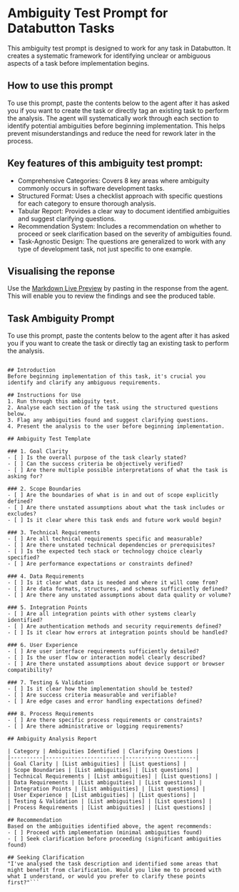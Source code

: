 # Ambiguity Test Prompt for Databutton Tasks

This ambiguity test prompt is designed to work for any task in Databutton. It creates a systematic framework for identifying unclear or ambiguous aspects of a task before implementation begins.

## How to use this prompt
To use this prompt, paste the contents below to the agent after it has asked you if you want to create the task or directly tag an existing task to perform the analysis.
The agent will systematically work through each section to identify potential ambiguities before beginning implementation. This helps prevent misunderstandings and reduce the need for rework later in the process.

## Key features of this ambiguity test prompt:
* Comprehensive Categories: Covers 8 key areas where ambiguity commonly occurs in software development tasks.
* Structured Format: Uses a checklist approach with specific questions for each category to ensure thorough analysis.
* Tabular Report: Provides a clear way to document identified ambiguities and suggest clarifying questions.
* Recommendation System: Includes a recommendation on whether to proceed or seek clarification based on the severity of ambiguities found.
* Task-Agnostic Design: The questions are generalized to work with any type of development task, not just specific to one example.


## Visualising the reponse 
Use the [Markdown Live Preview](https://markdownlivepreview.com/) by pasting in the response from the agent. This will enable you to review the findings and see the produced table.

## Task Ambiguity Prompt
To use this prompt, paste the contents below to the agent after it has asked you if you want to create the task or directly tag an existing task to perform the analysis.

```

## Introduction
Before beginning implementation of this task, it's crucial you identify and clarify any ambiguous requirements.

## Instructions for Use
1. Run through this ambiguity test.
2. Analyse each section of the task using the structured questions below.
3. Flag any ambiguities found and suggest clarifying questions.
4. Present the analysis to the user before beginning implementation.

## Ambiguity Test Template

### 1. Goal Clarity
- [ ] Is the overall purpose of the task clearly stated?
- [ ] Can the success criteria be objectively verified?
- [ ] Are there multiple possible interpretations of what the task is asking for?

### 2. Scope Boundaries
- [ ] Are the boundaries of what is in and out of scope explicitly defined?
- [ ] Are there unstated assumptions about what the task includes or excludes?
- [ ] Is it clear where this task ends and future work would begin?

### 3. Technical Requirements
- [ ] Are all technical requirements specific and measurable?
- [ ] Are there unstated technical dependencies or prerequisites?
- [ ] Is the expected tech stack or technology choice clearly specified?
- [ ] Are performance expectations or constraints defined?

### 4. Data Requirements
- [ ] Is it clear what data is needed and where it will come from?
- [ ] Are data formats, structures, and schemas sufficiently defined?
- [ ] Are there any unstated assumptions about data quality or volume?

### 5. Integration Points
- [ ] Are all integration points with other systems clearly identified?
- [ ] Are authentication methods and security requirements defined?
- [ ] Is it clear how errors at integration points should be handled?

### 6. User Experience
- [ ] Are user interface requirements sufficiently detailed?
- [ ] Is the user flow or interaction model clearly described?
- [ ] Are there unstated assumptions about device support or browser compatibility?

### 7. Testing & Validation
- [ ] Is it clear how the implementation should be tested?
- [ ] Are success criteria measurable and verifiable?
- [ ] Are edge cases and error handling expectations defined?

### 8. Process Requirements
- [ ] Are there specific process requirements or constraints?
- [ ] Are there administrative or logging requirements?

## Ambiguity Analysis Report

| Category | Ambiguities Identified | Clarifying Questions |
|----------|------------------------|----------------------|
| Goal Clarity | [List ambiguities] | [List questions] |
| Scope Boundaries | [List ambiguities] | [List questions] |
| Technical Requirements | [List ambiguities] | [List questions] |
| Data Requirements | [List ambiguities] | [List questions] |
| Integration Points | [List ambiguities] | [List questions] |
| User Experience | [List ambiguities] | [List questions] |
| Testing & Validation | [List ambiguities] | [List questions] |
| Process Requirements | [List ambiguities] | [List questions] |

## Recommendation
Based on the ambiguities identified above, the agent recommends:
- [ ] Proceed with implementation (minimal ambiguities found)
- [ ] Seek clarification before proceeding (significant ambiguities found)

## Seeking Clarification
"I've analysed the task description and identified some areas that might benefit from clarification. Would you like me to proceed with what I understand, or would you prefer to clarify these points first?"```
